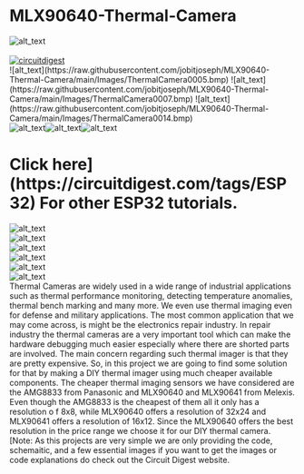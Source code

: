 # MLX90640-Thermal-Camera

<img src="https://github.com/jobitjoseph/MLX90640-Thermal-Camera/blob/f54ab2375331b49c7481d0937c16a8d8970cc969/Images/Thermal%20Camera.jpg" width="" alt="alt_text" title="image_tooltip">
<br>

<br>
<a href="https://circuitdigest.com/tags/ESP32"><img src="https://img.shields.io/static/v1?label=&labelColor=505050&message=ESP32 Tutorials Circuit Digest&color=%230076D6&style=social&logo=google-chrome&logoColor=%230076D6" alt="circuitdigest"/></a>
<br>
![alt_text](https://raw.githubusercontent.com/jobitjoseph/MLX90640-Thermal-Camera/main/Images/ThermalCamera0005.bmp) 
![alt_text](https://raw.githubusercontent.com/jobitjoseph/MLX90640-Thermal-Camera/main/Images/ThermalCamera0007.bmp) 
![alt_text](https://raw.githubusercontent.com/jobitjoseph/MLX90640-Thermal-Camera/main/Images/ThermalCamera0014.bmp)

<div style="display: flex; flex-wrap: nowrap;">
    <img src="https://github.com/jobitjoseph/MLX90640-Thermal-Camera/blob/0167223e7488621532f365a04af956449e816380/Images/ThermalCamera0005.bmp" alt="alt_text" title="image_tooltip" style="max-width: 33vw; height: auto;">
    <img src="https://github.com/jobitjoseph/MLX90640-Thermal-Camera/blob/main/Images/ThermalCamera0007.bmp" alt="alt_text" title="image_tooltip" style="max-width: 33vw; height: auto;">
    <img src="https://github.com/jobitjoseph/MLX90640-Thermal-Camera/blob/main/Images/ThermalCamera0014.bmp" alt="alt_text" title="image_tooltip" style="max-width: 33vw; height: auto;">
</div>
<h1>Click here](https://circuitdigest.com/tags/ESP32) For other ESP32 tutorials.</h1>
<img src="https://github.com/jobitjoseph/MLX90640-Thermal-Camera/blob/a2da329e4e4677f0a6d214a063b1dcc97c424561/Images/Thermal_Camera_OV.png" width="" alt="alt_text" title="image_tooltip">
<br><img src="https://github.com/jobitjoseph/MLX90640-Thermal-Camera/blob/a2da329e4e4677f0a6d214a063b1dcc97c424561/Images/Thermal_Camera_dsp.png" width="" alt="alt_text" title="image_tooltip">
<br><img src="https://github.com/jobitjoseph/MLX90640-Thermal-Camera/blob/a2da329e4e4677f0a6d214a063b1dcc97c424561/Images/Thermal_Camera_menu.png" width="" alt="alt_text" title="image_tooltip">
<br><img src="https://github.com/jobitjoseph/MLX90640-Thermal-Camera/blob/a2da329e4e4677f0a6d214a063b1dcc97c424561/Images/PCB-3D.png" width="" alt="alt_text" title="image_tooltip">
<br><img src="https://github.com/jobitjoseph/MLX90640-Thermal-Camera/blob/a2da329e4e4677f0a6d214a063b1dcc97c424561/Images/Enclosure%203D.PNG" width="" alt="alt_text" title="image_tooltip">
<br><img src="https://github.com/jobitjoseph/MLX90640-Thermal-Camera/blob/4a88f7f3a5611b039752ec0dfee07b7630540188/Images/4736be43-5e6e-4584-9259-6b25d07245be.PNG" width="" alt="alt_text" title="image_tooltip">


<br>
Thermal Cameras are widely used in a wide range of industrial applications such as thermal performance monitoring, detecting temperature anomalies, thermal bench marking and many more. We even use thermal imaging even for defense and military applications. The most common application that we may come across, is might be the electronics repair industry. In repair industry the thermal cameras are a very important tool which can make the hardware debugging much easier especially where there are shorted parts are involved. The main concern regarding such thermal imager is that they are pretty expensive. 
So, in this project we are going to find some solution for that by making a DIY thermal imager using much cheaper available components. The cheaper thermal imaging sensors we have considered are the AMG8833 from Panasonic and MLX90640 and MLX90641 from Melexis. Even though the AMG8833 is the cheapest of them all it only has a resolution o f 8x8, while MLX90640 offers a resolution of 32x24 and MLX90641 offers a resolution of 16x12. Since the MLX90640 offers the best resolution in the price range we choose it for our DIY thermal camera.
 

<br>
[Note: As this projects are very simple we are only providing the code, schemaitic, and a few essential images if you want to get the images or code explanations do check out the Circuit Digest website.
<br>
<br>
